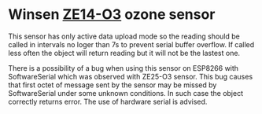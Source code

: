 # Winsen [ZE14-O3](https://www.winsen-sensor.com/sensors/o3-gas-sensor/ze14-o3.html) ozone sensor

This sensor has only active data upload mode so the reading should be called in
intervals no loger than 7s to prevent serial buffer overflow. If called less
often the object will return reading but it will not be the lastest one.

There is a possibility of a bug when using this sensor on ESP8266 with
SoftwareSerial which was observed with ZE25-O3 sensor. This bug causes that
first octet of message sent by the sensor may be missed by SoftwareSerial under
some unknown conditions. In such case the object correctly returns error. The use of
hardware serial is advised.